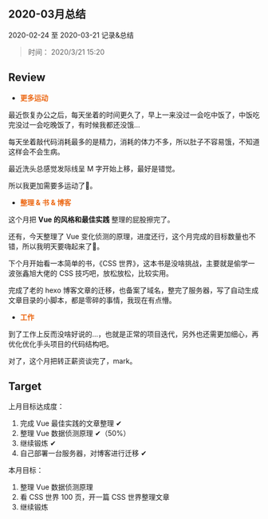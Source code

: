 ## 2020-03月总结

2020-02-24 至 2020-03-21 记录&总结

> 时间： 2020/3/21 15:20

## Review 
+ <span class="important-font">更多运动</span>

最近恢复办公之后，每天坐着的时间更久了，早上一来没过一会吃中饭了，中饭吃完没过一会吃晚饭了，有时候我都还没饿...

每天坐着敲代码消耗最多的是精力，消耗的体力不多，所以肚子不容易饿，不知道这样会不会生病。

最近洗头总感觉发际线呈 M 字开始上移，最好是错觉。

所以我更加需要多运动了🐷。

+ <span class="important-font">整理 & 书 & 博客</span>

这个月把 **Vue 的风格和最佳实践** 整理的屁股擦完了。

还有，今天整理了 Vue 变化侦测的原理，进度还行，这个月完成的目标数量也不错，所以我明天要嗨起来了🎉。

下个月开始看一本简单的书，《CSS 世界》，这本书是没啥挑战，主要就是偷学一波张鑫旭大佬的 CSS 技巧吧，放松放松，比较实用。

完成了老的 hexo 博客文章的迁移，也备案了域名，整完了服务器，写了自动生成文章目录的小脚本，都是零碎的事情，我现在有点懵。

+ <span class="important-font">工作</span>

到了工作上反而没啥好说的...，也就是正常的项目迭代，另外也还需更加细心，再优化优化手头项目的代码结构吧。

对了，这个月把转正薪资谈完了，mark。

## Target

上月目标达成度：
1. 完成 Vue 最佳实践的文章整理  ✔
2. 整理 Vue 数据侦测原理  ✔（50%）
3. 继续锻炼 ✔
4. 自己部署一台服务器，对博客进行迁移 ✔

本月目标：
1. 整理 Vue 数据侦测原理
2. 看 CSS 世界 100 页，开一篇 CSS 世界整理文章
3. 继续锻炼


<style>
.important-font {
    color:#ec6611;
    font-weight:bold;
}
</style>